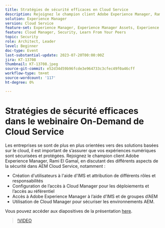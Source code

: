 ```yaml
---
title: Stratégies de sécurité efficaces en Cloud Service
description: Rejoignez le champion client Adobe Experience Manager, Rami El Gamal, en discutant des différents aspects de la sécurité dans AEM Cloud Service.
solution: Experience Manager
version: Cloud Service
feature-set: Experience Manager, Experience Manager Assets, Experience Manager Sites
feature: Cloud Manager, Security, Learn From Your Peers
topic: Security
role: Architect, Leader
level: Beginner
doc-type: Event
last-substantial-update: 2023-07-20T00:00:00Z
jira: KT-13708
thumbnail: KT-13708.jpeg
source-git-commit: e52d34d59b96fcde3e964733c3cfec49f0a46cff
workflow-type: tm+mt
source-wordcount: '117'
ht-degree: 0%

---
```



# Stratégies de sécurité efficaces dans le webinaire On-Demand de Cloud Service

Les entreprises se sont de plus en plus orientées vers des solutions basées sur le cloud, il est important de s’assurer que vos expériences numériques sont sécurisées et protégées. Rejoignez le champion client Adobe Experience Manager, Rami El Gamal, en discutant des différents aspects de la sécurité dans AEM Cloud Service, notamment :

* Création d&#39;utilisateurs à l&#39;aide d&#39;IMS et attribution de différents rôles et responsabilités
* Configuration de l’accès à Cloud Manager pour les déploiements et l’accès au référentiel
* Accès à Adobe Experience Manager à l’aide d’IMS et de groupes d’AEM
* Utilisation de Cloud Manager pour sécuriser les environnements AEM.

Vous pouvez accéder aux diapositives de la présentation [here](../../assets/experience-manager/july2023/effective-security-strategies-in-cloud-service/AEM-CloudManager-Security_Webinar_July_18.pdf).

>[!VIDEO](https://video.tv.adobe.com/v/3421772/?learn=on)
